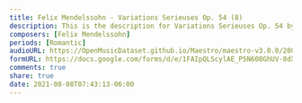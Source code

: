 ```yaml
---
title: Felix Mendelssohn - Variations Serieuses Op. 54 (8)
description: This is the description for Variations Serieuses Op. 54 by Felix Mendelssohn
composers: [Felix Mendelssohn]
periods: [Romantic]
audioURL: https://OpenMusicDataset.github.io/Maestro/maestro-v3.0.0/2008/MIDI-Unprocessed_11_R3_2008_01-04_ORIG_MID--AUDIO_11_R3_2008_wav--2.midi
formURL: https://docs.google.com/forms/d/e/1FAIpQLScylAE_P5N608GhUV-8dXwR1FMM5ej-wMXS1n4caUCiVj83nw/viewform
comments: true
share: true
date: 2021-08-08T07:43:13-06:00
---
```


